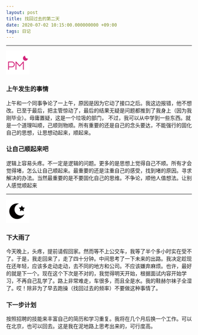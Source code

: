 ```yaml
---
layout: post
title: 找回过去的第二天
date: 2020-07-02 10:15:00.000000000 +09:00
tags: 日记
---
```

- - -
![下午](/assets/images/time/afternoon.png)
### 上午发生的事情
  上午和一个同事争论了一上午，原因是因为它动了接口之后。我这边报错，他不想改。已至于最后，把主管惊动了，最后的结果无疑是问题都推到了我身上（因为我刚毕业）。毋庸置疑，这是一个垃圾的部门，
不过，我可以从中学到一些东西。就是一个道理叫顺，己顺则物顺。所有重要的还是自己的念头要达，不能强行的固化自己的思想，让思想动起来，顺起来。
 
### 让自己顺起来吧
  逻辑上容易头疼。不一定是逻辑的问题。更多的是思想上觉得自己不顺。所有才会觉得堵，怎么让自己顺起来。最重要的还是注重自己的感受，找到堵的原因。寻求解决的办法。当然最重要的是不要固化自己的思维。不争论，顺他人值想法。让别人感觉顺起来
  
- - -
![晚上](/assets/images/time/night.png)
### 下大雨了
  今天晚上，头疼，提前请假回家。然而等不上公交车，我等了半个多小时实在受不了。于是，我走回来了，走了四十分钟。中间思考了一下未来的出路。我决定趁现在还年轻，应该多走动走动，去不同的地方和公司。不应该嫌弃麻烦。也许，最好的就是下一个。现在这个下次是不对的，我觉得明天开始，根据面试内容开始学习，不再自己乱学了。路上非常难走，车很多，而且全是水。我的鞋赫尔袜子全湿了。哎！除非为了早去跑操（找回过去的频率）不要做这种事情了。
### 下一步计划
  按照招聘的技能来丰富自己的简历和学习重复。我将在几个月后换一个工作。可以在北京，也可以回去。这是我在泥地路上思考出来的，可行度高。
